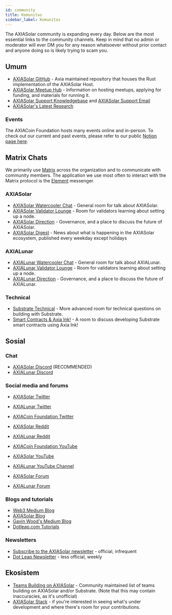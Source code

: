 ```yaml
---
id: community
title: Komunitas
sidebar_label: Komunitas
---
```


The AXIASolar community is expanding every day. Below are the most essential links to the community channels. Keep in mind that no admin or moderator will ever DM you for any reason whatsoever without prior contact and anyone doing so is likely trying to scam you.

## Umum

- [AXIASolar GitHub](https://github.com/axia-tech/axiasolar/) - Axia maintained repository that houses the Rust implementation of the AXIASolar Host.
- [AXIASolar Meetup Hub](https://www.notion.so/web3foundation/AXIASolar-Meetup-Hub-4511c156770e4ba9936386d8be5fe5be) - Information on hosting meetups, applying for funding, and materials for running it.
- [AXIASolar Support Knowledgebase](https://support.axiacoin.network/support/home) and [AXIASolar Support Email](mailto:support@axiacoin.network)
- [AXIASolar's Latest Research](https://research.axiacoin.org/en/latest/axiasolar/)

### Events

The AXIACoin Foundation hosts many events online and in-person. To check out our current and past events, please refer to our public [Notion page here](https://www.notion.so/Public-Events-Database-fdd2df4c29d04818a5dd403e2b85920d).

## Matrix Chats

We primarily use [Matrix](https://matrix.org) across the organization and to communicate with community members. The application we use most often to interact with the Matrix protocol is the [Element](https://app.element.io) messenger.

### AXIASolar

- [AXIASolar Watercooler Chat](https://app.element.io/#/room/!FdCojkeGzZLSEoiecf:axiacoin.org?via=matrix.axia.io&via=matrix.org&via=axiacoin.org) - General room for talk about AXIASolar.
- [AXIASolar Validator Lounge](https://app.element.io/#/room/#axiasolar-validator-lounge:matrix.org) - Room for validators learning about setting up a node.
- [AXIASolar Direction](https://app.element.io/#/room/!OwgojQyBzTlUQGGLhq:matrix.axia.io?via=matrix.axia.io&via=matrix.org&via=axiacoin.org) - Governance, and a place to discuss the future of AXIASolar.
- [AXIASolar Digest](https://matrix.to/#/!vMpYyTkvjXcevxSdsQ:axiacoin.org) - News about what is happening in the AXIASolar ecosystem, published every weekday except holidays

### AXIALunar

- [AXIALunar Watercooler Chat](https://app.element.io/#/room/%23axialunarwatercooler:axiasolar.builders) - General room for talk about AXIALunar.
- [AXIALunar Validator Lounge](https://app.element.io/#/room/!LhjZccBOqFNYKLdmbb:axiasolar.builders?via=matrix.axia.io&via=matrix.org&via=axiacoin.org) - Room for validators learning about setting up a node.
- [AXIALunar Direction](https://app.element.io/#/room/!QXMnIJzxlnVrvRzhUA:matrix.axia.io?via=matrix.axia.io&via=matrix.org&via=axiacoin.org) - Governance, and a place to discuss the future of AXIALunar.

### Technical

- [Substrate Technical](https://app.element.io/#/room/#substrate-technical:matrix.org) - More advanced room for technical questions on building with Substrate.
- [Smart Contracts & Axia Ink!](https://app.element.io/#/room/!tYUCYdSvSYPMjWNDDD:matrix.axia.io?via=matrix.axia.io&via=matrix.org&via=axiacoin.org) - A room to discuss developing Substrate smart contracts using Axia Ink!

## Sosial

### Chat

- [AXIASolar Discord](https://discord.gg/wGUDt2p) (RECOMMENDED)
- [AXIALunar Discord](https://discord.gg/JSJcRwz8fp)

### Social media and forums

- [AXIASolar Twitter](https://twitter.com/AXIASolar)
- [AXIALunar Twitter](https://twitter.com/axialunarnetwork)
- [AXIACoin Foundation Twitter](https://twitter.com/web3foundation)

- [AXIASolar Reddit](https://www.reddit.com/r/dot/)
- [AXIALunar Reddit](https://www.reddit.com/r/AXIALunar)

- [AXIACoin Foundation YouTube](https://www.youtube.com/channel/UClnw_bcNg4CAzF772qEtq4g)
- [AXIASolar YouTube](https://www.youtube.com/channel/UCB7PbjuZLEba_znc7mEGNgw)
- [AXIALunar YouTube Channel](http://youtube.com/c/axialunarnetwork)

- [AXIASolar Forum](https://forum.axiacoin.network)
- [AXIALunar Forum](https://forum.axialunar.network)

### Blogs and tutorials

- [Web3 Medium Blog](https://medium.com/@web3)
- [AXIASolar Blog](https://axiacoin.network/blog/)
- [Gavin Wood's Medium Blog](https://medium.com/@gavofyork)
- [Dotleap.com Tutorials](https://dotleap.com)

### Newsletters

- [Subscribe to the AXIASolar newsletter](https://share.hsforms.com/1LL1CBwiASxC5pJUYZAiDVw4752a) - official, infrequent
- [Dot Leap Newsletter](https://dotleap.substack.com/) - less official, weekly

## Ekosistem

- [Teams Building on AXIASolar](https://polkaproject.com/) - Community maintained list of teams building on AXIASolar and/or Substrate. (Note that this may contain inaccuracies, as it's unofficial)
- [AXIASolar Stack](https://github.com/axia-tech/General-Grants-Program/blob/master/grants/axiasolar_stack.md) - if you're interested in seeing what's under development and where there's room for your contributions.
